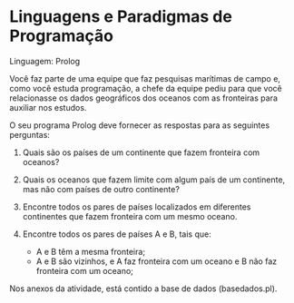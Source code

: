 # Linguagens e Paradigmas de Programação
Linguagem: Prolog

Você faz parte de uma equipe que faz pesquisas marítimas de campo e, como você estuda programação, a chefe da equipe pediu para que você relacionasse os dados geográficos dos oceanos com as fronteiras para auxiliar nos estudos.

O seu programa Prolog deve fornecer as respostas para as seguintes perguntas:

1) Quais são os países de um continente que fazem fronteira com oceanos?

2) Quais os oceanos que fazem limite com algum país de um continente, mas não com países de outro continente?
3) Encontre todos os pares de países localizados em diferentes continentes que fazem fronteira com um mesmo oceano.
4) Encontre todos os pares de países A e B, tais que:
    + A e B têm a mesma fronteira;
    + A e B são vizinhos, e A faz fronteira com um oceano e B não faz fronteira com um oceano;
  
Nos anexos da atividade, está contido a base de dados (basedados.pl).
